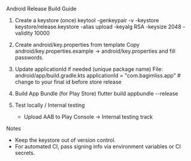 Android Release Build Guide

1) Create a keystore (once)
   keytool -genkeypair -v -keystore keystore/release.keystore -alias upload -keyalg RSA -keysize 2048 -validity 10000

2) Create android/key.properties from template
   Copy android/key.properties.example -> android/key.properties and fill passwords.

3) Update applicationId if needed (unique package name)
   File: android/app/build.gradle.kts
   applicationId = "com.bagimliss.app"  # change to your final id before store release

4) Build App Bundle (for Play Store)
   flutter build appbundle --release

5) Test locally / Internal testing
   - Upload AAB to Play Console -> Internal testing track

Notes
- Keep the keystore out of version control.
- For automated CI, pass signing info via environment variables or CI secrets.
